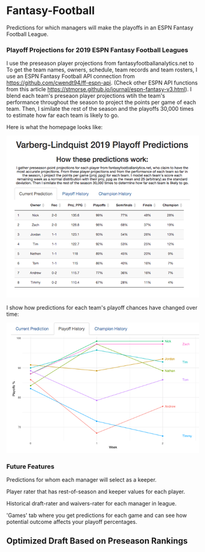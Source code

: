 # Fantasy-Football
Predictions for which managers will make the playoffs in an ESPN Fantasy Football League.

### Playoff Projections for 2019 ESPN Fantasy Football Leagues
I use the preseason player projections from fantasyfootballanalytics.net to 
To get the team names, owners, schedule, team records and team rosters, I use an ESPN Fantasy Football API connection from https://github.com/cwendt94/ff-espn-api. (Check other ESPN API functions from this article https://stmorse.github.io/journal/espn-fantasy-v3.html).
I blend each team's preseaon player projections wtih the team's performance throughout the season to project the points per game of each team. Then, I similate the rest of the season and the playoffs 30,000 times to estimate how far each team is likely to go.

Here is what the homepage looks like:

![homepage](https://github.com/nkvarberg/Fantasy-Football/blob/master/Screenshots/Homepageright.png)


I show how predictions for each team's playoff chances have changed over time:

![playoffs](https://github.com/nkvarberg/Fantasy-Football/blob/master/Screenshots/Playoffs.png)

### Future Features
Predictions for whom each manager will select as a keeper.

Player rater that has rest-of-season and keeper values for each player.

Historical draft-rater and waivers-rater for each manager in league.

'Games' tab where you get predictions for each game and can see how potential outcome affects your playoff percentages.

## Optimized Draft Based on Preseason Rankings
